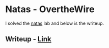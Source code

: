 # Natas - OvertheWire

I solved the [natas](https://overthewire.org/wargames/natas/) lab and below is the writeup.

## Writeup - [Link](https://www.notion.so/paudelarpan/Natas-Overthewire-1e525fe407d14c998daf9234bc89b8a9?pvs=4)
